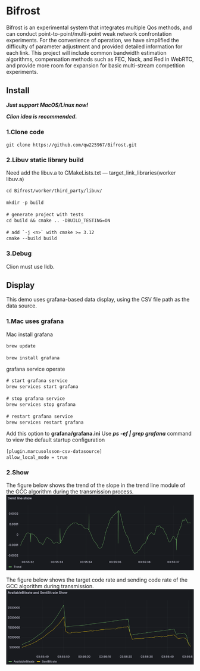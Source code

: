 # Bifrost

Bifrost is an experimental system that integrates multiple Qos methods, and can conduct point-to-point/multi-point weak 
network confrontation experiments. For the convenience of operation, we have simplified the difficulty of parameter 
adjustment and provided detailed information for each link. This project will include common bandwidth estimation 
algorithms, compensation methods such as FEC, Nack, and Red in WebRTC, and provide more room for expansion for basic 
multi-stream competition experiments.

## Install

***Just support MacOS/Linux now!***

***Clion idea is recommended.***

### 1.Clone code
```
git clone https://github.com/qw225967/Bifrost.git
```

### 2.Libuv static library build
Need add the libuv.a to CMakeLists.txt — target_link_libraries(worker libuv.a)

```
cd Bifrost/worker/third_party/libuv/

mkdir -p build

# generate project with tests
cd build && cmake .. -DBUILD_TESTING=ON

# add `-j <n>` with cmake >= 3.12
cmake --build build
```

### 3.Debug
Clion must use lldb. 

## Display

This demo uses grafana-based data display, using the CSV file path as the data source.

### 1.Mac uses grafana

Mac install grafana

```
brew update

brew install grafana
```

grafana service operate

```
# start grafana service
brew services start grafana

# stop grafana service
brew services stop grafana

# restart grafana service
brew services restart grafana
```

Add this option to **grafana/grafana.ini**
Use ***ps -ef | grep grafana*** command to view the default startup configuration

```
[plugin.marcusolsson-csv-datasource]
allow_local_mode = true
```

### 2.Show
The figure below shows the trend of the slope in the trend line module of the GCC algorithm during the transmission 
process.
![img.png](draw/trend_img.png)

The figure below shows the target code rate and sending code rate of the GCC algorithm during transmission.
![img.png](draw/available_send_bitrate.png)